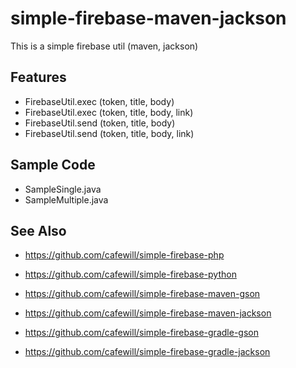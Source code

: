 # simple-firebase-maven-jackson

This is a simple firebase util (maven, jackson)

## Features

* FirebaseUtil.exec (token, title, body)
* FirebaseUtil.exec (token, title, body, link)
* FirebaseUtil.send (token, title, body)
* FirebaseUtil.send (token, title, body, link)

## Sample Code

* SampleSingle.java
* SampleMultiple.java

## See Also

* https://github.com/cafewill/simple-firebase-php
* https://github.com/cafewill/simple-firebase-python

* https://github.com/cafewill/simple-firebase-maven-gson
* https://github.com/cafewill/simple-firebase-maven-jackson
* https://github.com/cafewill/simple-firebase-gradle-gson
* https://github.com/cafewill/simple-firebase-gradle-jackson

